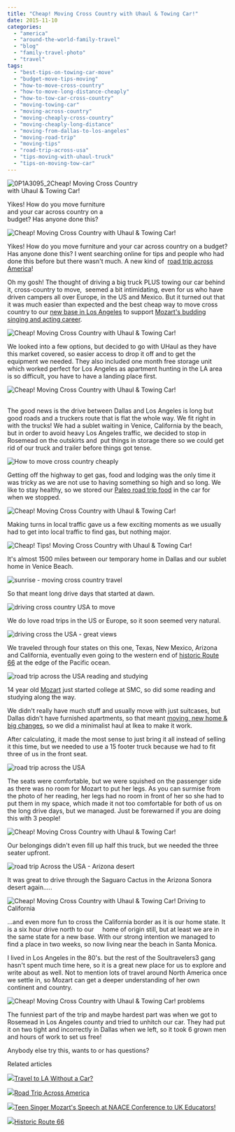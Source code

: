 ```yaml
---
title: "Cheap! Moving Cross Country with Uhaul & Towing Car!"
date: 2015-11-10
categories: 
  - "america"
  - "around-the-world-family-travel"
  - "blog"
  - "family-travel-photo"
  - "travel"
tags: 
  - "best-tips-on-towing-car-move"
  - "budget-move-tips-moving"
  - "how-to-move-cross-country"
  - "how-to-move-long-distance-cheaply"
  - "how-to-tow-car-cross-country"
  - "moving-towing-car"
  - "moving-across-country"
  - "moving-cheaply-cross-country"
  - "moving-cheaply-long-distance"
  - "moving-from-dallas-to-los-angeles"
  - "moving-road-trip"
  - "moving-tips"
  - "road-trip-across-usa"
  - "tips-moving-with-uhaul-truck"
  - "tips-on-moving-tow-car"
---
```


![0P1A3095_2](https://pub-ac94b3f306b24c0dba4238943c97f2e1.r2.dev/6a00e5502a9507883301b8d16993c2970c-scaled-1.jpg)Cheap! Moving Cross Country  
with Uhaul & Towing Car!  
  
Yikes! How do you move furniture  
and your car across country on a  
budget? Has anyone done this?

<!--more-->  
  
![Cheap! Moving Cross Country with Uhaul & Towing Car!](https://pub-ac94b3f306b24c0dba4238943c97f2e1.r2.dev/6a00e5502a9507883301b8d173656e970c.png)  
  
Yikes! How do you move furniture and your car across country on a budget? Has anyone done this? I went searching online for tips and people who had done this before but there wasn't much. A new kind of  [road trip across America](http://soultravelers3new.local/2015/07/road-trip-across-america.html "road trip across America USA")!   
  
Oh my gosh! The thought of driving a big truck PLUS towing our car behind it, cross-country to move,  seemed a bit intimidating, even for us who have driven campers all over Europe, in the US and Mexico. But it turned out that it was much easier than expected and the best cheap way to move cross country to our [new base in Los Angeles](http://soultravelers3new.local/2015/08/travel-to-la-without-a-car-.html "travel to los angeles without a car") to support [Mozart's budding singing and acting career](http://soultravelers3new.local/2015/02/teen-mozart-singing-red-carpet-grammys.html "Mozart sings at Grammys").   
  
![Cheap! Moving Cross Country with Uhaul & Towing Car!](https://pub-ac94b3f306b24c0dba4238943c97f2e1.r2.dev/6a00e5502a9507883301b8d17361a2970c.png)  
  
We looked into a few options, but decided to go with UHaul as they have this market covered, so easier access to drop it off and to get the equipment we needed. They also included one month free storage unit which worked perfect for Los Angeles as apartment hunting in the LA area is so difficult, you have to have a landing place first.   
  
![Cheap! Moving Cross Country with Uhaul & Towing Car!](https://pub-ac94b3f306b24c0dba4238943c97f2e1.r2.dev/6a00e5502a9507883301bb088d65ad970d.png)  
  
   
The good news is the drive between Dallas and Los Angeles is long but good roads and a truckers route that is flat the whole way. We fit right in with the trucks! We had a sublet waiting in Venice, California by the beach, but in order to avoid heavy Los Angeles traffic, we decided to stop in Rosemead on the outskirts and  put things in storage there so we could get rid of our truck and trailer before things got tense.   
  
  
![How to move cross country cheaply](https://pub-ac94b3f306b24c0dba4238943c97f2e1.r2.dev/6a00e5502a9507883301b8d17361dd970c.png)  
  
Getting off the highway to get gas, food and lodging was the only time it was tricky as we are not use to having something so high and so long. We like to stay healthy, so we stored our [Paleo road trip food](http://soultravelers3new.local/2014/06/how-to-stay-healthy-while-traveling-paleo-road-trip.html "Paleo road trip food") in the car for when we stopped.   
  
  
![Cheap! Moving Cross Country with Uhaul & Towing Car!](https://pub-ac94b3f306b24c0dba4238943c97f2e1.r2.dev/6a00e5502a9507883301b7c7e98d1a970b.png)  
  
Making turns in local traffic gave us a few exciting moments as we usually had to get into local traffic to find gas, but nothing major.   
  
![Cheap! Tips! Moving Cross Country with Uhaul & Towing Car!](https://pub-ac94b3f306b24c0dba4238943c97f2e1.r2.dev/6a00e5502a9507883301b7c7e98d44970b.png)  
  
It's almost 1500 miles between our temporary home in Dallas and our sublet home in Venice Beach.   
  
![sunrise - moving cross country travel](https://pub-ac94b3f306b24c0dba4238943c97f2e1.r2.dev/6a00e5502a9507883301b7c7e98d62970b.png)  
  
So that meant long drive days that started at dawn.  
  
![driving cross country USA to move](https://pub-ac94b3f306b24c0dba4238943c97f2e1.r2.dev/6a00e5502a9507883301b8d1736231970c.png)  
  
We do love road trips in the US or Europe, so it soon seemed very natural.   
  
![driving cross the USA - great views](https://pub-ac94b3f306b24c0dba4238943c97f2e1.r2.dev/6a00e5502a9507883301b7c7e98dc6970b.png)  
  
  
We traveled through four states on this one, Texas, New Mexico, Arizona and California, eventually even going to the western end of [historic Route 66](http://soultravelers3new.local/2014/02/historic-route-66-.html "route 66 road trip") at the edge of the Pacific ocean.   
  
![road trip across the USA reading and studying](https://pub-ac94b3f306b24c0dba4238943c97f2e1.r2.dev/6a00e5502a9507883301b8d173627a970c.png)  
  
  
14 year old [Mozart](http://soultravelers3new.local/2015/09/mozart-wins-high-honors-award-from-johns-hopkins-university.html#more "Mozart gets high honors award for SAT score at 13") just started college at SMC, so did some reading and studying along the way.   
  
We didn't really have much stuff and usually move with just suitcases, but Dallas didn't have furnished apartments, so that meant [moving, new home & big changes](http://soultravelers3new.local/2014/09/new-home-moving-and-big-changes.html "new home and moving"), so we did a minimalist haul at Ikea to make it work.   
  
After calculating, it made the most sense to just bring it all instead of selling it this time, but we needed to use a 15 footer truck because we had to fit three of us in the front seat.   
  
![road trip across the USA](https://pub-ac94b3f306b24c0dba4238943c97f2e1.r2.dev/6a00e5502a9507883301bb088d66b7970d.png)  
  
  
The seats were comfortable, but we were squished on the passenger side as there was no room for Mozart to put her legs. As you can surmise from the photo of her reading, her legs had no room in front of her so she had to put them in my space, which made it not too comfortable for both of us on the long drive days, but we managed. Just be forewarned if you are doing this with 3 people!

  
  
![Cheap! Moving Cross Country with Uhaul & Towing Car!](https://pub-ac94b3f306b24c0dba4238943c97f2e1.r2.dev/6a00e5502a9507883301bb088d66d2970d.png)  
  
  
  
Our belongings didn't even fill up half this truck, but we needed the three seater upfront.   
  
![road trip Across the USA - Arizona desert](https://pub-ac94b3f306b24c0dba4238943c97f2e1.r2.dev/6a00e5502a9507883301b8d17364b9970c.png)  
  
  
It was great to drive through the Saguaro Cactus in the Arizona Sonora desert again.....  
  
![Cheap! Moving Cross Country with Uhaul & Towing Car! Driving to California ](https://pub-ac94b3f306b24c0dba4238943c97f2e1.r2.dev/6a00e5502a9507883301b7c7e9906e970b.png)  
  
...and even more fun to cross the California border as it is our home state. It is a six hour drive north to our     home of origin still, but at least we are in the same state for a new base. With our strong intention we managed to find a place in two weeks, so now living near the beach in Santa Monica.   
  
I lived in Los Angeles in the 80's. but the rest of the Soultravelers3 gang hasn't spent much time here, so it is a great new place for us to explore and write about as well. Not to mention lots of travel around North America once we settle in, so Mozart can get a deeper understanding of her own continent and country.   
  
![Cheap! Moving Cross Country with Uhaul & Towing Car! problems](https://pub-ac94b3f306b24c0dba4238943c97f2e1.r2.dev/6a00e5502a9507883301b7c7e990aa970b.png)  
  

The funniest part of the trip and maybe hardest part was when we got to Rosemead in Los Angeles county and tried to unhitch our car. They had put it on two tight and incorrectly in Dallas when we left, so it took 6 grown men and hours of work to set us free!   
  
Anybody else try this, wants to or has questions?   
  
  
  
  
  
Related articles

[![](http://i.zemanta.com/355703992_80_80.jpg)](http://soultravelers3new.local/2015/08/travel-to-la-without-a-car-.html)[Travel to LA Without a Car?](http://soultravelers3new.local/2015/08/travel-to-la-without-a-car-.html)

[![](http://i.zemanta.com/354543600_80_80.jpg)](http://soultravelers3new.local/2015/07/road-trip-across-america.html)[Road Trip Across America](http://soultravelers3new.local/2015/07/road-trip-across-america.html)

[![](http://i.zemanta.com/341931598_80_80.jpg)](http://soultravelers3new.local/2015/05/teen-singer-mozarts-speech-at-naace-conference-to-uk-educators.html)[Teen Singer Mozart's Speech at NAACE Conference to UK Educators!](http://soultravelers3new.local/2015/05/teen-singer-mozarts-speech-at-naace-conference-to-uk-educators.html)

[![](http://i.zemanta.com/244730088_80_80.jpg)](http://soultravelers3new.local/2014/02/historic-route-66-.html)[Historic Route 66](http://soultravelers3new.local/2014/02/historic-route-66-.html)
